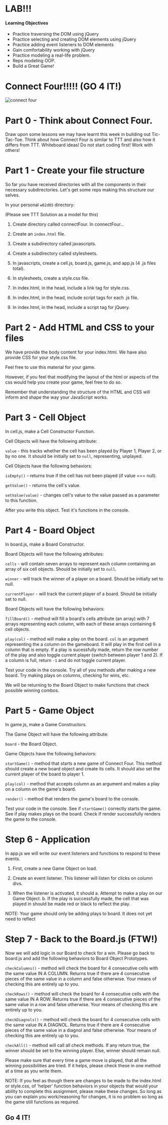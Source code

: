 
# LAB!!!

#### Learning Objectives
- Practice traversing the DOM using jQuery
- Practice selecting and creating DOM elements using jQuery
- Practice adding event listeners to DOM elements
- Gain comfortability working with jQuery
- Practice modeling a real-life problem.
- Reps modeling OOP.
- Build a Great Game!

# Connect Four!!!!! (GO 4 IT!)

![connect four](http://cf.geekdo-images.com/images/pic355666_md.jpg)

# Part 0 - Think about Connect Four.  
Draw upon some lessons we may have learnt this week in building out Tic-Tac-Toe.  Think about how Connect Four is similar to TTT and also how it differs from TTT. Whiteboard ideas!  Do not start coding first!  Work with others! 

# Part 1 - Create your file structure

So far you have received directories with all the components in their necessary subdirectories.  Let's get some reps making this structure our selves.  

In your personal `w02d05` directory:

(Please see TTT Solution as a model for this)

1. Create directory called connectFour.  In connectFour...

1. Create an `index.html` file.

1. Create a subdirectory called javascripts.

1. Create a subdirectory called stylesheets.

1. In javascripts, create a cell.js, board.js, game.js, and app.js (4 .js files total).

1. In stylesheets, create a style.css file.  

1. In index.html, in the head, include a link tag for style.css.

1. In index.html, in the head, include script tags for each .js file.

1. In index.html, in the head, include a script tag for jQuery.   

# Part 2 - Add HTML and CSS to your files

We have provide the body content for your index.html.
We have also provide CSS for your style.css file.

Feel free to use this material for your game. 

However, if you feel that modifying the layout of the html or aspects of the css would help you create your game, feel free to do so.  

Remember that understanding the structure of the HTML and CSS will inform and shape the way your JavaScript works.  

# Part 3 - Cell Object

In cell.js, make a Cell Constructor Function.

Cell Objects will have the following attribute:

`value` - this tracks whether the cell has been played by Player 1, Player 2, or by no one.  It should be initially set to `null`, representing, unplayed.

Cell Objects have the following behaviors:

`isEmpty()` - returns true if the cell has not been played (if value === null).

`getValue()` - returns the cell's value.

`setValue(value)` - changes cell's value to the value passed as a parameter to this function.  

After you write this object.  Test it's functions in the console.  

# Part 4 - Board Object

In board.js, make a Board Constructor.

Board Objects will have the following attributes:

`cells` - will contain seven arrays to represent each column containing an array of six cell objects.  Should be initially set to `null`.

`winner` - will track the winner of a player on a board.  Should be initially set to null.

`currentPlayer` - will track the current player of a board.  Should be initially set to null.

Board Objects will have the following behaviors:

`fillBoard()` - method will fill a board's cells attribute (an array) with 7 arrays representing each column, with each of these arrays containing 6 cell objects.

`play(col)` - method will make a play on the board.  `col` is an argument representing the a column on the gameboard.  It will play in the first cell in a column that is empty.  If a play is sucessfully made, return the row number of the play and also toggle current player (switch between player 1 and 2).  If a column is full, return `-1` and do not toggle current player.

Test your code in the console.  Try all of you methods after making a new board.  Try making plays on columns, checking for wins, etc.  

We will be returning to the Board Object to make functions that check possible winning combos.  

# Part 5 - Game Object

In game.js, make a Game Constructors.

The Game Object will have the following attribute:

`board` - the Board Object.  

Game Objects have the following behaviors:

`startGame()` - method that starts a new game of Connect Four.  This method should create a new board object and create its cells.  It should also set the current player of the board to player 1.  

`play(col)` - method that accepts column as an argument and makes a play on a column on the game's board.

`render()` - method that renders the game's board to the console.

Test your code in the console.  See if `startGame()` correctly starts the game.  See if play makes plays on the board.  Check if render successfully renders the game to the console.  

# Step 6 - Application

In app.js we will write our event listeners and functions to respond to these events.

1. First, create a new Game Object on load.  

2. Create an event listener.  This listener will listen for clicks on column divs.  

3. When the listener is activated, it should
  a. Attempt to make a play on our Game Object.
  b. If the play is successfully made, the cell that was played in should be made red or black to reflect the play. 

NOTE: Your game should only be adding plays to board. It does not yet need to reflect 

# Step 7 - Back to the Board.js (FTW!)

Now we will add logic in our Board to check for a win.  Please go back to board.js and add the following behaviors to Board Object Prototypes.

`checkColumns()` - method will check the board for 4 consecutive cells with the same value IN A COLUMN.  Returns true if there are 4 consecutive pieces of the same value in a column and false otherwise.  Your means of checking this are entirely up to you. 

`checkRows()` - method will check the board for 4 consecutive cells with the same value IN A ROW.  Returns true if there are 4 consecutive pieces of the same value in a row and false otherwise.  Your means of checking this are entirely up to you.  

`checkDiagnols()` - method will check the board for 4 consecutive cells with the same value IN A DIAGNOL.  Returns true if there are 4 consecutive pieces of the same value in a diagnol and false otherwise.  Your means of checking this are entirely up to you. 

`checkAll()` - method will call all check methods.  If any return true, the winner should be set to the winning player.  Else, winner should remain null.  

Please make sure that every time a game move is played, that all the winning possibilities are tried.  If it helps, please check these in one method at a time as you write them. 

NOTE: If you feel as though there are changes to be made to the index.html or style.css, of 'helper' function behaviors in your objects that would your ability to complete this assignment, please make these changes.  So long as you can explain you work/reasoning for changes, it is no problem so long as the game still functions as required.   

## Go 4 IT!
